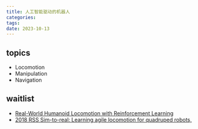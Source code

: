 ```yaml
---
title: 人工智能驱动的机器人
categories: 
tags: 
date: 2023-10-13
---
```


## topics

- Locomotion
- Manipulation
- Navigation

## waitlist

- [Real-World Humanoid Locomotion with Reinforcement Learning](https://arxiv.org/pdf/2303.03381.pdf)
- [2018 RSS Sim-to-real: Learning agile locomotion for quadruped robots,]()

